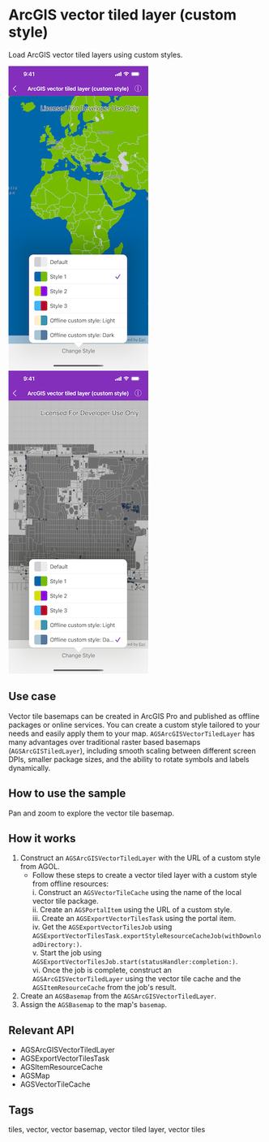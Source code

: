 # ArcGIS vector tiled layer (custom style)

Load ArcGIS vector tiled layers using custom styles.

![Custom styled ArcGIS vector tiled layer](vector-tiled-layer-custom-1.png)
![Offline custom style](vector-tiled-layer-custom-2.png)

## Use case

Vector tile basemaps can be created in ArcGIS Pro and published as offline packages or online services. You can create a custom style tailored to your needs and easily apply them to your map. `AGSArcGISVectorTiledLayer` has many advantages over traditional raster based basemaps (`AGSArcGISTiledLayer`), including smooth scaling between different screen DPIs, smaller package sizes, and the ability to rotate symbols and labels dynamically.

## How to use the sample

Pan and zoom to explore the vector tile basemap.

## How it works

1. Construct an `AGSArcGISVectorTiledLayer` with the URL of a custom style from AGOL.
    * Follow these steps to create a vector tiled layer with a custom style from offline resources:\
    i. Construct an `AGSVectorTileCache` using the name of the local vector tile package.\
    ii. Create an `AGSPortalItem` using the URL of a custom style.\
    iii. Create an `AGSExportVectorTilesTask` using the portal item.\
    iv. Get the `AGSExportVectorTilesJob` using `AGSExportVectorTilesTask.exportStyleResourceCacheJob(withDownloadDirectory:)`.\
    v. Start the job using  `AGSExportVectorTilesJob.start(statusHandler:completion:)`.\
    vi. Once the job is complete, construct an `AGSArcGISVectorTiledLayer` using the vector tile cache and the `AGSItemResourceCache` from the job's result.
2. Create an `AGSBasemap` from the `AGSArcGISVectorTiledLayer`.
3. Assign the `AGSBasemap` to the map's `basemap`.

## Relevant API

* AGSArcGISVectorTiledLayer
* AGSExportVectorTilesTask
* AGSItemResourceCache
* AGSMap
* AGSVectorTileCache

## Tags

tiles, vector, vector basemap, vector tiled layer, vector tiles
